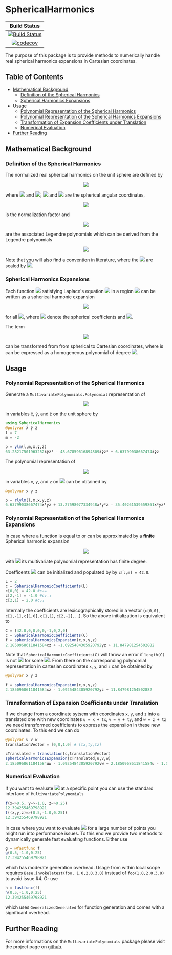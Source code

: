 # SphericalHarmonics

| **Build Status** |
|:----------------:|
| [![Build Status](https://travis-ci.org/hofmannmartin/SphericalHarmonics.jl.svg?branch=master)](https://travis-ci.org/hofmannmartin/SphericalHarmonics.jl) |
| [![codecov](https://codecov.io/gh/hofmannmartin/SphericalHarmonics.jl/branch/master/graph/badge.svg)](https://codecov.io/gh/hofmannmartin/SphericalHarmonics.jl) |

The purpose of this package is to provide methods to numerically handle real spherical harmonics expansions in Cartesian coordinates.

## Table of Contents

- [Mathematical Background](#mathematical-background)
  - [Definition of the Spherical Harmonics](#definition-of-the-spherical-harmonics)
  - [Spherical Harmonics Expansions](#spherical-harmonics-expansions)
- [Usage](#usage)
  - [Polynomial Representation of the Spherical Harmonics](#polynomial-representation-of-the-spherical-harmonics)
  - [Polynomial Representation of the Spherical Harmonics Expansions](#polynomial-representation-of-the-spherical-harmonics-expansions)
  - [Transformation of Expansion Coefficients under Translation](#transformation-of-expansion-coefficients-under-translation)
  - [Numerical Evaluation](#numerical-valuation)
- [Further Reading](#further-reading)

## Mathematical Background

### Definition of the Spherical Harmonics

The normalized real spherical harmonics on the unit sphere are defined by 
<!-- $$
Y_{l,m}(\vartheta,\varphi) := 
\begin{cases}
\sqrt{2}K_{l,m} \cos(m\varphi)P_{l,m}(\cos\vartheta) & m > 0\\
\sqrt{2}K_{l,m} \sin(-m\varphi)P_{l,-m}(\cos\vartheta) & m < 0\\
K_{l,m}P_{l,m}(\cos \vartheta) & m = 0,
\end{cases}
$$ --> 

<div align="center"><img src="https://render.githubusercontent.com/render/math?math=Y_%7Bl%2Cm%7D(%5Cvartheta%2C%5Cvarphi)%20%3A%3D%20%0A%5Cbegin%7Bcases%7D%0A%5Csqrt%7B2%7DK_%7Bl%2Cm%7D%20%5Ccos(m%5Cvarphi)P_%7Bl%2Cm%7D(%5Ccos%5Cvartheta)%20%26%20m%20%3E%200%5C%5C%0A%5Csqrt%7B2%7DK_%7Bl%2Cm%7D%20%5Csin(-m%5Cvarphi)P_%7Bl%2C-m%7D(%5Ccos%5Cvartheta)%20%26%20m%20%3C%200%5C%5C%0AK_%7Bl%2Cm%7DP_%7Bl%2Cm%7D(%5Ccos%20%5Cvartheta)%20%26%20m%20%3D%200%2C%0A%5Cend%7Bcases%7D"></div>

where <!-- $l\in\mathbb{N}_0$ --> <img src="https://render.githubusercontent.com/render/math?math=l%5Cin%5Cmathbb%7BN%7D_0"> and <!-- $m\in [-l,l]$ --> <img src="https://render.githubusercontent.com/render/math?math=m%5Cin%20%5B-l%2Cl%5D">, <!-- $\theta$ --> <img src="https://render.githubusercontent.com/render/math?math=%5Ctheta"> and <!-- $\phi$ --> <img src="https://render.githubusercontent.com/render/math?math=%5Cphi"> are the spherical angular coordinates, 
<!-- $$
K_{l,m} = \sqrt{\frac{(2l+1)(l-|m|)!}{4\pi(l+|m|)!}},
$$ --> 

<div align="center"><img src="https://render.githubusercontent.com/render/math?math=K_%7Bl%2Cm%7D%20%3D%20%5Csqrt%7B%5Cfrac%7B(2l%2B1)(l-%7Cm%7C)!%7D%7B4%5Cpi(l%2B%7Cm%7C)!%7D%7D%2C"></div>

is the normalization factor and
<!-- $$
P_{l,m}(x) = (1-x^2)^{\frac{m}{2}}\frac{d^m}{dx^m}\left(P_l(x)\right),
$$ --> 

<div align="center"><img src="https://render.githubusercontent.com/render/math?math=P_%7Bl%2Cm%7D(x)%20%3D%20(1-x%5E2)%5E%7B%5Cfrac%7Bm%7D%7B2%7D%7D%5Cfrac%7Bd%5Em%7D%7Bdx%5Em%7D%5Cleft(P_l(x)%5Cright)%2C"></div>

are the associated Legendre polynomials which can be derived from the Legendre polynomials
<!-- $$
P_l(x) = \frac{1}{2^ll!}\frac{d^l}{dx^l}\left[(x^2-1)^l\right].
$$ --> 

<div align="center"><img src="https://render.githubusercontent.com/render/math?math=P_l(x)%20%3D%20%5Cfrac%7B1%7D%7B2%5Ell!%7D%5Cfrac%7Bd%5El%7D%7Bdx%5El%7D%5Cleft%5B(x%5E2-1)%5El%5Cright%5D."></div>

Note that you will also find a convention in literature, where the <!-- $Y_{l,m}$ --> <img src="https://render.githubusercontent.com/render/math?math=Y_%7Bl%2Cm%7D"> are scaled by <!-- $(-1)^m$ --> <img src="https://render.githubusercontent.com/render/math?math=(-1)%5Em">. 

### Spherical Harmonics Expansions
Each function <!-- $f:\Omega \rightarrow \mathbb R$ --> <img src="https://render.githubusercontent.com/render/math?math=f%3A%5COmega%20%5Crightarrow%20%5Cmathbb%20R"> satisfying Laplace's equation <!-- $\Delta f = 0$ --> <img src="https://render.githubusercontent.com/render/math?math=%5CDelta%20f%20%3D%200"> in a region <!-- $\Omega\subseteq\mathbb R^3$ --> <img src="https://render.githubusercontent.com/render/math?math=%5COmega%5Csubseteq%5Cmathbb%20R%5E3"> can be written as a spherical harmonic expansion
<!-- $$
f(\mathbf r) = \sum_{l=0}^{\infty}\sum_{m=-l}^l c_{l,m} r^l Y_l^m{\left(\frac{1}{r}\, \mathbf r\right)},
$$ --> 

<div align="center"><img src="https://render.githubusercontent.com/render/math?math=f(%5Cmathbf%20r)%20%3D%20%5Csum_%7Bl%3D0%7D%5E%7B%5Cinfty%7D%5Csum_%7Bm%3D-l%7D%5El%20c_%7Bl%2Cm%7D%20r%5El%20Y_l%5Em%7B%5Cleft(%5Cfrac%7B1%7D%7Br%7D%5C%2C%20%5Cmathbf%20r%5Cright)%7D%2C"></div>

for all <!-- $\mathbf a\in\Omega$ --> <img src="https://render.githubusercontent.com/render/math?math=%5Cmathbf%20a%5Cin%5COmega">, where <!-- $\mathbf c_{l,m}\in\mathbb R^3$ --> <img src="https://render.githubusercontent.com/render/math?math=%5Cmathbf%20c_%7Bl%2Cm%7D%5Cin%5Cmathbb%20R%5E3"> denote the spherical coefficients and <!-- $r=\Vert \mathbf r \Vert_2$ --> <img src="https://render.githubusercontent.com/render/math?math=r%3D%5CVert%20%5Cmathbf%20r%20%5CVert_2">. 

The term 
<!-- $$
r^l Y_l^m{\left(\frac{1}{r}\, \mathbf r\right)}
$$ --> 

<div align="center"><img src="https://render.githubusercontent.com/render/math?math=r%5El%20Y_l%5Em%7B%5Cleft(%5Cfrac%7B1%7D%7Br%7D%5C%2C%20%5Cmathbf%20r%5Cright)%7D"></div>

can be transformed from from spherical to Cartesian coordinates, where is can be expressed as a homogeneous polynomial of degree <!-- $l$ --> <img src="https://render.githubusercontent.com/render/math?math=l">.

## Usage
### Polynomial Representation of the Spherical Harmonics
Generate a `MultivariatePolynomials.Polynomial` representation of
<!-- $$
Y_l^m{\left(\frac{1}{r}\, \mathbf r\right)}
$$ --> 

<div align="center"><img src="https://render.githubusercontent.com/render/math?math=Y_l%5Em%7B%5Cleft(%5Cfrac%7B1%7D%7Br%7D%5C%2C%20%5Cmathbf%20r%5Cright)%7D"></div>

in variables `x̂`, `ŷ`, and `ẑ` on the unit sphere by

```julia
using SphericalHarmonics
@polyvar x̂ ŷ ẑ
l = 7 
m = -2

p = ylm(l,m,x̂,ŷ,ẑ)
63.28217501963252x̂ŷẑ⁵ - 48.67859616894809x̂ŷẑ³ + 6.63799038667474x̂ŷẑ
```

The polynomial representation of
<!-- $$
r^l Y_l^m{\left(\frac{1}{r}\, \mathbf r\right)}
$$ --> 

<div align="center"><img src="https://render.githubusercontent.com/render/math?math=r%5El%20Y_l%5Em%7B%5Cleft(%5Cfrac%7B1%7D%7Br%7D%5C%2C%20%5Cmathbf%20r%5Cright)%7D"></div>

in variables `x`, `y`, and `z` on <!-- $\mathbb R^3$ --> <img src="https://render.githubusercontent.com/render/math?math=%5Cmathbb%20R%5E3"> can be obtained by

```julia
@polyvar x y z

p = rlylm(l,m,x,y,z)
6.63799038667474x⁵yz + 13.27598077334948x³y³z - 35.40261539559861x³yz³ + 6.63799038667474xy⁵z - 35.40261539559861xy³z³ + 21.24156923735917xyz⁵
```

### Polynomial Representation of the Spherical Harmonics Expansions
In case where a function is equal to or can be approximated by a **finite** Spherical harmonic expansion
<!-- $$
\sum_{l=0}^{L}\sum_{m=-l}^l c_{l,m} r^l Y_l^m{\left(\frac{1}{r}\, \mathbf r\right)},
$$ --> 

<div align="center"><img src="https://render.githubusercontent.com/render/math?math=%5Csum_%7Bl%3D0%7D%5E%7BL%7D%5Csum_%7Bm%3D-l%7D%5El%20c_%7Bl%2Cm%7D%20r%5El%20Y_l%5Em%7B%5Cleft(%5Cfrac%7B1%7D%7Br%7D%5C%2C%20%5Cmathbf%20r%5Cright)%7D%2C"></div>

with <!-- $L \in \mathbb N$ --> <img src="https://render.githubusercontent.com/render/math?math=L%20%5Cin%20%5Cmathbb%20N"> its multivariate polynomial representation has finite degree.

Coefficents <!-- $c_{l,m}$ --> <img src="https://render.githubusercontent.com/render/math?math=c_%7Bl%2Cm%7D"> can be initialized and populated by by `c[l,m] = 42.0`.

```julia
L = 2
c = SphericalHarmonicCoefficients(L)
c[0,0] = 42.0 #c₀₀
c[2,-1] = -1.0 #c₂₋₁
c[2,1] = 2.0 #c₂₁
```
Internally the coefficients are lexicographically stored in a vector (`c[0,0]`, `c[1,-1]`, `c[1,0]`, `c[1,1]`, `c[2,-2]`, ...). So the above initialization is equivalent to
```julia
C = [42.0,0,0,0,0,-1,0,2,0]
c = SphericalHarmonicCoefficients(C)
f = sphericalHarmonicsExpansion(c,x,y,z)
2.1850968611841584xz + -1.0925484305920792yz + 11.847981254502882
```
Note that `SphericalHarmonicCoefficients(C)` will throw an error if `length(C)` is not <!-- $(L+1)^2$ --> <img src="https://render.githubusercontent.com/render/math?math=(L%2B1)%5E2"> for some <!-- $L\in\mathbb{N}$ --> <img src="https://render.githubusercontent.com/render/math?math=L%5Cin%5Cmathbb%7BN%7D">. From there on the corresponding polynomial  representation in cartesian coordinates `x`, `y`, and `z` can be obtained by 
```julia
@polyvar x y z

f = sphericalHarmonicsExpansion(c,x,y,z)
2.1850968611841584xz - 1.0925484305920792yz + 11.847981254502882
```

### Transformation of Expansion Coefficients under Translation

If we change from a coordinate sytsem with coordinates `x`, `y`, and `z` into a translated one with new coordinates `u = x + tx`, `v = y + ty`, and `w = z + tz` we need transformed coefficients to express the expansiion in these new coordinates. To this end we can do 

```julia
@polyvar u v w
translationVector = [0,0,1.0] # [tx,ty,tz]

cTranslated = translation(c,translationVector)
sphericalHarmonicsExpansion(cTranslated,u,v,w)
2.1850968611841584uw - 1.0925484305920792vw + 2.1850968611841584u - 1.0925484305920792v + 11.847981254502878
```

### Numerical Evaluation

If you want to evaluate <!-- $f$ --> <img src="https://render.githubusercontent.com/render/math?math=f"> at a specific point you can use the standard interface of `MultivariatePolynomials`

```julia
f(x=>0.5, y=>-1.0, z=>0.25)
12.394255469798921
f((x,y,z)=>(0.5,-1.0,0.25))
12.394255469798921
```

In case where you want to evaluate <!-- $f$ --> <img src="https://render.githubusercontent.com/render/math?math=f"> for a large number of points you might run into performance issues. To this end we provide two methods to dynamically generate fast evaluating functions. Either use

```julia
g = @fastfunc f
g(0.5,-1.0,0.25)
12.394255469798921
```
which has moderate generation overhead. Usage from within local scope requires `Base.invokelatest(foo, 1.0,2.0,3.0)` instead of `foo(1.0,2.0,3.0)` to avoid issue #4. Or use

```julia
h = fastfunc(f)
h(0.5,-1.0,0.25)
12.394255469798921
```
which uses `GeneralizedGenerated` for function generation and comes with a significant overhead.

## Further Reading

For more informations on the `MultivariatePolynomials` package please visit the project page on [github](https://github.com/JuliaAlgebra/MultivariatePolynomials.jl).